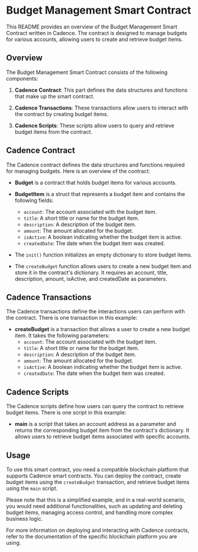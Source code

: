 
# Budget Management Smart Contract

This README provides an overview of the Budget Management Smart Contract written in Cadence. The contract is designed to manage budgets for various accounts, allowing users to create and retrieve budget items.

## Overview

The Budget Management Smart Contract consists of the following components:

1.  **Cadence Contract**: This part defines the data structures and functions that make up the smart contract.
    
2.  **Cadence Transactions**: These transactions allow users to interact with the contract by creating budget items.
    
3.  **Cadence Scripts**: These scripts allow users to query and retrieve budget items from the contract.
    

## Cadence Contract

The Cadence contract defines the data structures and functions required for managing budgets. Here is an overview of the contract:

-   **Budget** is a contract that holds budget items for various accounts.
    
-   **BudgetItem** is a struct that represents a budget item and contains the following fields:
    
    -   `account`: The account associated with the budget item.
    -   `title`: A short title or name for the budget item.
    -   `description`: A description of the budget item.
    -   `amount`: The amount allocated for the budget.
    -   `isActive`: A boolean indicating whether the budget item is active.
    -   `createdDate`: The date when the budget item was created.
-   The `init()` function initializes an empty dictionary to store budget items.
    
-   The `createBudget` function allows users to create a new budget item and store it in the contract's dictionary. It requires an account, title, description, amount, isActive, and createdDate as parameters.
    

## Cadence Transactions

The Cadence transactions define the interactions users can perform with the contract. There is one transaction in this example:

-   **createBudget** is a transaction that allows a user to create a new budget item. It takes the following parameters:
    -   `account`: The account associated with the budget item.
    -   `title`: A short title or name for the budget item.
    -   `description`: A description of the budget item.
    -   `amount`: The amount allocated for the budget.
    -   `isActive`: A boolean indicating whether the budget item is active.
    -   `createdDate`: The date when the budget item was created.

## Cadence Scripts

The Cadence scripts define how users can query the contract to retrieve budget items. There is one script in this example:

-   **main** is a script that takes an account address as a parameter and returns the corresponding budget item from the contract's dictionary. It allows users to retrieve budget items associated with specific accounts.

## Usage

To use this smart contract, you need a compatible blockchain platform that supports Cadence smart contracts. You can deploy the contract, create budget items using the `createBudget` transaction, and retrieve budget items using the `main` script.

Please note that this is a simplified example, and in a real-world scenario, you would need additional functionalities, such as updating and deleting budget items, managing access control, and handling more complex business logic.

For more information on deploying and interacting with Cadence contracts, refer to the documentation of the specific blockchain platform you are using.

